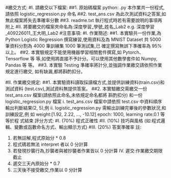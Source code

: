 #繳交方式:
#I. 請繳交以下檔案:
##1. 原始碼檔案
python: .py
本作業共一份程式,請依照 logistic_regression.py 命名
##2. test_ans.csv 
為此次測試資料之答案,如無此檔案將失去準確率分數
##3. readme.txt
執行程式時若有需要說明的事項再附上
#II. 將要繳交的檔案夾命名為:深度學習_學號_姓名_Lab2
e.g. 深度學習_409226011_王大明_Lab2
#注意事項:
#I. 作業簡述:
##1. 本實驗共一份作業,為 Python Logistic Regression 撰寫練習,使用資料及為
MNIST Dataset 共 5000 筆資料分割為 4000 筆訓練集 1000 筆測試集,已
確定撰寫無誤下準確率為 95% 以上。
##2. 本實驗規定不能使用機器學習相關套件撰寫,如 Pytorch、Tensorflow 等
等,如使用將直接不予計分。可以使用其他數學套件如 Numpy, Pandas 等
等。
##3. 本實驗 Testing 準確率將計分,並強調作業繳交請依照作業規定進行繳交,
如有缺漏,都將斟酌扣分。

#II. 作業繳交規定:
##1. 本實驗資料讀取採讀檔方式,並提供訓練資料(train.csv)和測試資料
(test.csv),測試資料無提供答案。
##2. 本實驗繳交需繳交一份 test_ans.csv 檔案(請依照此命名,未依規定命名都將
斟酌扣分) 和一份 logistic_regression.py 檔案
i. test_ans.csv 檔案中請依照 test.csv 中資料順序輸出判斷結果(2, 5),例
ii. logistic_regression.py 需輸出訓練完畢後的參數狀況,和訓練設定,例
如 weight:[1.92, 2.22, ..., -10.12] epoch: 1000, learning rate:0.1 等等於程
式結束
評分方式:
#I. (70%) 程式正確性
#II. (10%) 技巧與風格 (如:程式邏輯、變數或函數命名方式、輸出顯示方式)
#III. (20%) 答案準確率
註:
1. 若無註解,程式原始分 * 0.8
2. 程式碼若無法 interpret 者以 0 分計算
3. 若發現抄襲行為,抄襲者與被抄襲者作業皆以 0 分計算
IV. 遲交:作業繳交期限截止
1. 遲交三天內原始分 * 0.7
2. 三天後不接受繳交,作業以 0 分計算